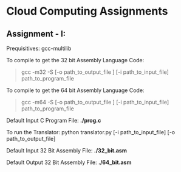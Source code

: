 # Cloud Computing Assignments 

## Assignment - I:

Prequisitives:
gcc-multilib

To compile to get the 32 bit Assembly Language Code:
> gcc -m32 -S [-o path_to_output_file ] [-i path_to_input_file] path_to_program_file

To compile to get the 64 bit Assembly Language Code:
> gcc -m64 -S [-o path_to_output_file ] [-i path_to_input_file] path_to_program_file

Default Input C Program File: **./prog.c**

To run the Translator:
python translator.py [-i path_to_input_file] [-o path_to_output_file] 

Default Input 32 Bit Assembly File: **./32_bit.asm**

Default Output 32 Bit Assembly File: **./64_bit.asm**